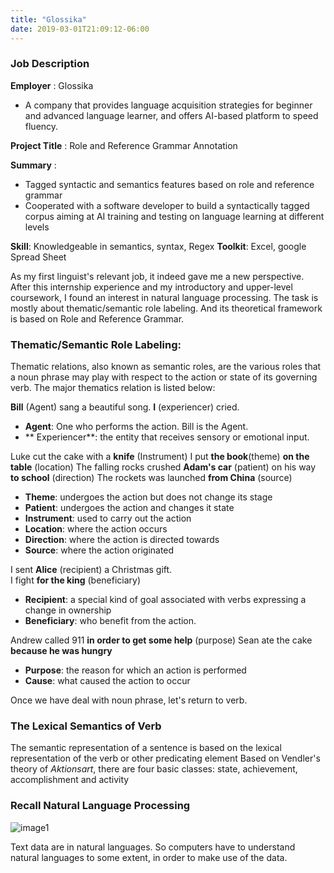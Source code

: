 ```yaml
---
title: "Glossika"
date: 2019-03-01T21:09:12-06:00
---
```


### Job Description

**Employer** : Glossika

- A company that provides language acquisition strategies for beginner and advanced language
learner, and offers AI-based platform to speed fluency.

**Project Title** : Role and Reference Grammar Annotation 

**Summary** :

- Tagged syntactic and semantics features based on role and reference grammar 
- Cooperated with a software developer to build a syntactically tagged corpus aiming at AI training and testing on language learning at different levels 

**Skill**: Knowledgeable in semantics, syntax, Regex
**Toolkit**: Excel, google Spread Sheet

As my first linguist's relevant job, it indeed gave me a new perspective. After this internship experience and my introductory and upper-level coursework, I found an interest in natural language processing.
The task is mostly about thematic/semantic role labeling. And its theoretical framework is based on Role and Reference Grammar. 

<!--more--> 
### Thematic/Semantic Role Labeling:
Thematic relations, also known as semantic roles, are the various roles that a noun phrase may play with respect to the action or state of its governing verb. 
The major thematics relation is listed below: 

**Bill** (Agent) sang a beautiful song. **I** (experiencer) cried.

- **Agent**: One who performs the action. Bill is the Agent. 
- ** Experiencer**: the entity that receives sensory or emotional input.

Luke cut the cake with a **knife** (Instrument)
I put **the book**(theme) **on the table** (location)
The falling rocks crushed **Adam's car** (patient) on his way **to school** (direction)
The rockets was launched **from China** (source)

- **Theme**:  undergoes the action but does not change its stage
- **Patient**: undergoes the action and changes it state
- **Instrument**: used to carry out the action
- **Location**: where the action occurs
- **Direction**: where the action is directed towards
- **Source**: where the action originated 

I sent **Alice** (recipient) a Christmas gift.  
I fight **for the king** (beneficiary)

- **Recipient**: a special kind of goal associated with verbs expressing a change in ownership
- **Beneficiary**: who benefit from the action.

Andrew called 911 **in order to get some help** (purpose)
Sean ate the cake **because he was hungry**

- **Purpose**: the reason for which an action is performed
- **Cause**: what caused the action to occur

Once we have deal with noun phrase, let's return to verb.

### The Lexical Semantics of Verb
The semantic representation of a sentence is based on the lexical representation of the verb or other predicating element
Based on Vendler's theory of *Aktionsart*, there are four basic classes: state, achievement, accomplishment and activity

### Recall Natural Language Processing
![image1](/nlp-level.png)

Text data are in natural languages. So computers have to understand natural languages to some extent, in order to make use of the data.


